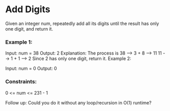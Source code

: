 # Add Digits
     
Given an integer num, repeatedly add all its digits until the result has only one digit, and return it.



### Example 1:

Input: num = 38
Output: 2
Explanation: The process is
38 --> 3 + 8 --> 11
11 --> 1 + 1 --> 2
Since 2 has only one digit, return it.
Example 2:

Input: num = 0
Output: 0


### Constraints:

0 <= num <= 231 - 1


Follow up: Could you do it without any loop/recursion in O(1) runtime?
